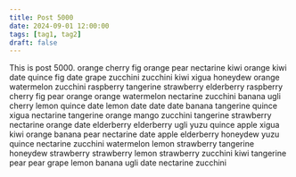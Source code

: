 ```yaml
---
title: Post 5000
date: 2024-09-01 12:00:00
tags: [tag1, tag2]
draft: false
---
```

This is post 5000.
orange
cherry
fig
orange
pear
nectarine
kiwi
orange
kiwi
date
quince
fig
date
grape
zucchini
zucchini
kiwi
xigua
honeydew
orange
watermelon
zucchini
raspberry
tangerine
strawberry
elderberry
raspberry
cherry
fig
pear
orange
orange
watermelon
nectarine
zucchini
banana
ugli
cherry
lemon
quince
date
lemon
date
date
date
banana
tangerine
quince
xigua
nectarine
tangerine
orange
mango
zucchini
tangerine
strawberry
nectarine
orange
date
elderberry
elderberry
ugli
yuzu
quince
apple
xigua
kiwi
orange
banana
pear
nectarine
date
apple
elderberry
honeydew
yuzu
quince
nectarine
zucchini
watermelon
lemon
strawberry
tangerine
honeydew
strawberry
strawberry
lemon
strawberry
zucchini
kiwi
tangerine
pear
pear
grape
lemon
banana
ugli
date
nectarine
zucchini
